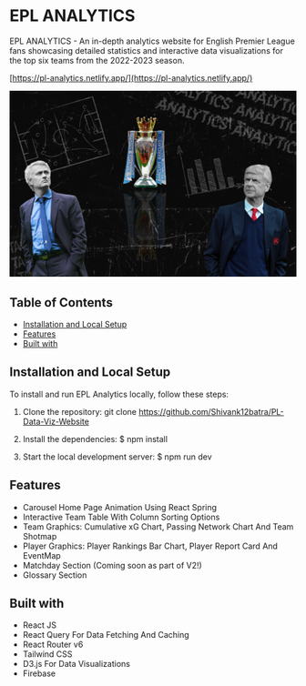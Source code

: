 # EPL ANALYTICS

EPL ANALYTICS - An in-depth analytics website for English Premier League fans showcasing detailed statistics and interactive data visualizations for the top six teams from the 2022-2023 season.

[https://pl-analytics.netlify.app/](https://pl-analytics.netlify.app/)

![pl-analytics](src/assets/home_page.png)
## Table of Contents

- [Installation and Local Setup](#installation-and-local-setup)
- [Features](#features)
- [Built with](#built-with)

## Installation and Local Setup

To install and run EPL Analytics locally, follow these steps:

1. Clone the repository:
git clone https://github.com/Shivank12batra/PL-Data-Viz-Website

2. Install the dependencies:
$ npm install

3. Start the local development server:
$ npm run dev

## Features

- Carousel Home Page Animation Using React Spring
- Interactive Team Table With Column Sorting Options
- Team Graphics: Cumulative xG Chart, Passing Network Chart And Team Shotmap
- Player Graphics: Player Rankings Bar Chart, Player Report Card And EventMap
- Matchday Section (Coming soon as part of V2!)
- Glossary Section 

## Built with

- React JS
- React Query For Data Fetching And Caching
- React Router v6
- Tailwind CSS
- D3.js For Data Visualizations
- Firebase